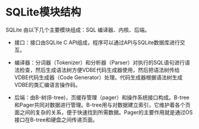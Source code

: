 # SQLite模块结构
SQLite 由以下几个主要模块组成：SQL 编译器、内核、后端。

* 接口：接口由SQLite C API组成，程序可以通过API与SQLite数据库进行交互。


* 编译器：分词器（Tokenizer）和分析器（Parser）对执行的SQL语句进行语法检查，然后生成语法树方便VDBE代码生成器使用，然后把语法树传给VDBE代码生成器（Code Generator）处理。代码生成器根据语法树生成VDBE的类汇编语言操作码。


* 后端：由B-树(B-tree)，页缓存管理（pager）和操作系统接口构成。B-tree和Pager共同对数据进行管理。B-tree用与对数据建立索引，它维护着各个页面之间的复杂的关系，便于快速找到所需数据。Pager的主要作用就是通过OS接口在B-tree和硬盘之间传递页面。



